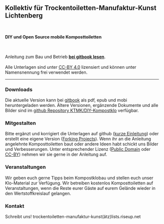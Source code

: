 ## Kollektiv für Trockentoiletten-Manufaktur-Kunst Lichtenberg
<br>

**DIY und Open Source mobile Komposttoiletten**

<br><br>
Anleitung zum Bau und Betrieb **[bei gitbook lesen](https://k-t-m-k.gitbooks.io/diy-kompostklo/content/)**.
<br><br>
Alle Unterlagen sind unter [CC-BY 4.0](https://creativecommons.org/licenses/by/4.0/) lizensiert und können unter Namensnennung frei verwendet werden.

---

### Downloads

Die aktuelle Version kann bei [gitbook](https://www.gitbook.com/book/k-t-m-k/diy-kompostklo/details) als pdf, epub und mobi heruntergeladen werden. Ältere Versionen, ergänzende Dokumente und alle Bilder sind im [github Repository KTMK/DIY-Kompostklo](https://github.com/k-t-m-k/DIY-Kompostklo) verfügbar.

### Mitgestalten

Bitte ergänzt und korrigiert die Unterlagen auf github ([kurze Einleitung](https://guides.github.com/activities/hello-world/)) oder erstellt eine eigene Version ([Forking Projects](https://guides.github.com/activities/forking/)). Wenn ihr an die Anleitung angelehnte Komposttoiletten baut oder andere Ideen habt schickt uns Bilder und Verbesserungen. Unter entsprechender Lizenz ([Public Domain](https://creativecommons.org/publicdomain/zero/1.0/) oder [CC-BY](https://creativecommons.org/licenses/by/4.0/)) nehmen wir sie gerne in der Anleitung auf.

### Veranstaltungen

Wir geben euch gerne Tipps beim Kompostklobau und stellen euch unser Klo-Material zur Verfügung. Wir betreiben kostenlos Komposttoiletten auf Veranstaltungen, wenn die Reste eurer Gäste auf eurem Gelände wieder in den Wertstoffkreislauf gelangen.

### Kontakt
Schreibt uns! trockentoiletten-manufaktur-kunst(ätz)lists.riseup.net
